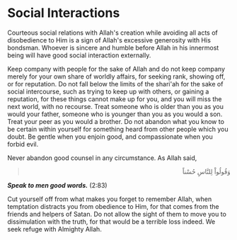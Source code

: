 Social Interactions
===================

Courteous social relations with Allah's creation while avoiding all
acts of disobedience to Him is a sign of Allah's excessive generosity
with His bondsman. Whoever is sincere and humble before Allah in his
innermost being will have good social interaction externally.

Keep company with people for the sake of Allah and do not keep company
merely for your own share of worldly affairs, for seeking rank, showing
off, or for reputation. Do not fall below the limits of the shari'ah for
the sake of social intercourse, such as trying to keep up with others,
or gaining a reputation, for these things cannot make up for you, and
you will miss the next world, with no recourse. Treat someone who is
older than you as you would your father, someone who is younger than you
as you would a son. Treat your peer as you would a brother. Do not
abandon what you know to be certain within yourself for something heard
from other people which you doubt. Be gentle when you enjoin good, and
compassionate when you forbid evil.

Never abandon good counsel in any circumstance. As Allah said,


<blockquote dir="rtl">
  <p>
وَقُولُواْ لِلنَّاسِ حُسْناً
  </p>
</blockquote>



***Speak to men good words.*** (2:83)


Cut yourself off from what makes you forget to remember Allah, when
temptation distracts you from obedience to Him, for that comes from the
friends and helpers of Satan. Do not allow the sight of them to move you
to dissimulation with the truth, for that would be a terrible loss
indeed. We seek refuge with Almighty Allah.


